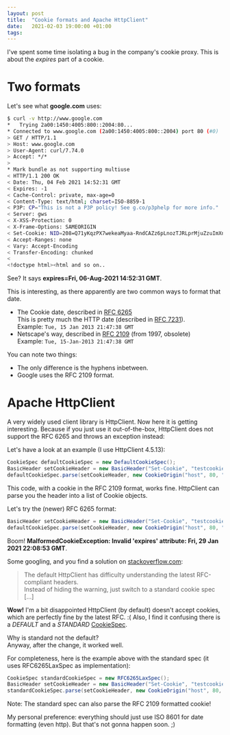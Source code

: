 ```yaml
---
layout: post
title:  "Cookie formats and Apache HttpClient"
date:   2021-02-03 19:00:00 +01:00
tags:
---
```


I've spent some time isolating a bug in the company's cookie proxy.
This is about the *expires* part of a cookie.

# Two formats

Let's see what **google.com** uses:

```bash
$ curl -v http://www.google.com
*   Trying 2a00:1450:4005:800::2004:80...
* Connected to www.google.com (2a00:1450:4005:800::2004) port 80 (#0)
> GET / HTTP/1.1
> Host: www.google.com
> User-Agent: curl/7.74.0
> Accept: */*
> 
* Mark bundle as not supporting multiuse
< HTTP/1.1 200 OK
< Date: Thu, 04 Feb 2021 14:52:31 GMT
< Expires: -1
< Cache-Control: private, max-age=0
< Content-Type: text/html; charset=ISO-8859-1
< P3P: CP="This is not a P3P policy! See g.co/p3phelp for more info."
< Server: gws
< X-XSS-Protection: 0
< X-Frame-Options: SAMEORIGIN
< Set-Cookie: NID=208=Q71yKqzPX7wekeaMyaa-RndCAZz6pLnozTJRLprMjuZzuImXnlCCXFoqoRoeuxrjn7pk8l2gIesgE5LITdauT_AnYm3jmUlwkqLW1LN4igl8zDVBW5UzTJUizdVeiyuIy4F7RfABvuLUI-dIXlQItQbiYCtTNQTzBh7lEwtn5YM; expires=Fri, 06-Aug-2021 14:52:31 GMT; path=/; domain=.google.com; HttpOnly
< Accept-Ranges: none
< Vary: Accept-Encoding
< Transfer-Encoding: chunked
< 
<!doctype html><html and so on..
```

See? It says **expires=Fri, 06-Aug-2021 14:52:31 GMT**.

This is interesting, as there apparently are two common ways to format that date.

- The Cookie date, described in [RFC 6265](https://tools.ietf.org/html/rfc6265#section-5.1.1)  
  This is pretty much the HTTP date (described in [RFC 7231](https://tools.ietf.org/html/rfc7231#section-7.1.1.2)).  
  Example: `Tue, 15 Jan 2013 21:47:38 GMT`
- Netscape's way, described in [RFC 2109](https://tools.ietf.org/html/rfc2109#section-10.1.2) (from 1997, obsolete)  
  Example: `Tue, 15-Jan-2013 21:47:38 GMT`

You can note two things:

- The only difference is the hyphens inbetween.
- Google uses the RFC 2109 format.

# Apache HttpClient

A very widely used client library is HttpClient. Now here it is getting interesting.
Because if you just use it out-of-the-box, HttpClient does not support the RFC 6265 and throws an exception instead:

Let's have a look at an example (I use HttpClient 4.5.13):

```java
CookieSpec defaultCookieSpec = new DefaultCookieSpec();
BasicHeader setCookieHeader = new BasicHeader("Set-Cookie", "testcookie=myvalue; Max-Age=43200; Expires=Wed, 03-Feb-2021 21:57:56 GMT; Path=/; Secure; HttpOnly");
defaultCookieSpec.parse(setCookieHeader, new CookieOrigin("host", 80, "/", true));
```

This code, with a cookie in the RFC 2109 format, works fine. HttpClient can parse you the header into a list of Cookie objects.

Let's try the (newer) RFC 6265 format:

```java
BasicHeader setCookieHeader = new BasicHeader("Set-Cookie", "testcookie=myvalue; Max-Age=43200; Expires=Fri, 29 Jan 2021 22:08:53 GMT; Path=/; Secure; HttpOnly");
defaultCookieSpec.parse(setCookieHeader, new CookieOrigin("host", 80, "/", true));
```

Boom! **MalformedCookieException: Invalid 'expires' attribute: Fri, 29 Jan 2021 22:08:53 GMT**.

Some googling, and you find a solution on [stackoverflow.com](https://stackoverflow.com/a/40697322):

> The default HttpClient has difficulty understanding the latest RFC-compliant headers.  
Instead of hiding the warning, just switch to a standard cookie spec [...]

**Wow!** I'm a bit disappointed HttpClient (by default) doesn't accept cookies, which are perfectly fine by the latest RFC. :(
Also, I find it confusing there is a *DEFAULT* and a *STANDARD* [CookieSpec](https://hc.apache.org/httpcomponents-client-ga/httpclient/apidocs/org/apache/http/client/config/CookieSpecs.html).

Why is standard not the default?  
Anyway, after the change, it worked well.

For completeness, here is the example above with the standard spec (it uses RFC6265LaxSpec as implementation):

```java
CookieSpec standardCookieSpec = new RFC6265LaxSpec();
BasicHeader setCookieHeader = new BasicHeader("Set-Cookie", "testcookie=myvalue; Max-Age=43200; Expires=Fri, 29 Jan 2021 22:08:53 GMT; Path=/; Secure; HttpOnly");
standardCookieSpec.parse(setCookieHeader, new CookieOrigin("host", 80, "/", true));
```

Note: The standard spec can also parse the RFC 2109 formatted cookie!

My personal preference: everything should just use ISO 8601 for date formatting (even http).
But that's not gonna happen soon. ;)
